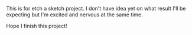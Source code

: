 This is for etch a sketch project. I don't have idea yet on what result I'll be expecting but I'm excited and nervous at the same time.

Hope I finish this project!